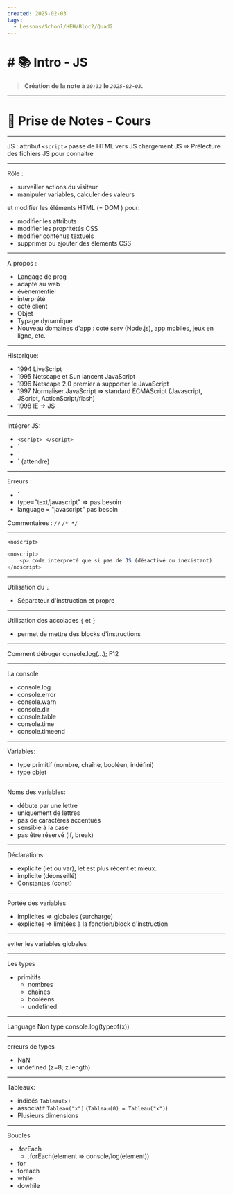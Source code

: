 ```yaml
---
created: 2025-02-03
tags:
  - Lessons/School/HEH/Bloc2/Quad2
---
```


# # 📚  Intro - JS
> **Création de la note à *`10:33`* le *`2025-02-03`.***
---

# 📝 Prise de Notes - Cours

---
JS :
attribut
`<script>` passe de HTML vers JS
	chargement JS => Prélecture des fichiers JS pour connaitre 

---

Rôle :
- surveiller actions du visiteur
- manipuler variables, calculer des valeurs

et modifier les éléments HTML (= DOM ) pour:
- modifier les attributs
- modifier les propritétés CSS
- modifier contenus textuels
- supprimer ou ajouter des éléments CSS

---
A propos :
- Langage de prog
- adapté au web
- évènementiel
- interprété
- coté client
- Objet
- Typage dynamique
- Nouveau domaines d'app : coté serv (Node.js), app mobiles, jeux en ligne, etc.

---
Historique:
- 1994 LiveScript
- 1995 Netscape et Sun lancent JavaScript
- 1996 Netscape 2.0 premier à supporter le JavaScript
- 1997 Normaliser JavaScript => standard ECMAScript (Javascript, JScript, ActionScript/flash)
- 1998 IE -> JS

---
Intégrer JS:
- `<script> </script>`
- `<script> src="js/script1.js" ></script>
- `<script> src="js/script2.js" async ></script>
- `<script> src="js/script3.js" defer ></script> (attendre)

---
Erreurs :
- `<script> src="js/script1.js" > Code pas executé </script>
- type="text/javascript" => pas besoin
- language = "javascript" pas besoin


Commentaires :
`//`
`/* */`

---
`<noscript>`
```javascript
<noscript>
	<p> code interpreté que si pas de JS (désactivé ou inexistant)
</noscript>
```

---
Utilisation du `;`
- Séparateur d'instruction et propre

---
Utilisation des accolades  `{` et `}`
- permet de mettre des blocks d'instructions

---
Comment débuger
console.log(...);
F12

---
La console
- console.log
- console.error
- console.warn
- console.dir
- console.table
- console.time
- console.timeend

---
Variables:
- type primitif (nombre, chaîne, booléen, indéfini)
- type objet

---
Noms des variables:
- débute par une lettre
- uniquement de lettres
- pas de caractères accentués
- sensible à la case
- pas être réservé (if, break)

---
Déclarations
- explicite (let ou var), let est plus récent et mieux.
- implicite (déonseillé)
- Constantes (const)

---
Portée des variables
- implicites => globales (surcharge)
- explicites => limitées à la fonction/block d'instruction

---
eviter les variables globales

---
Les types
- primitifs
	- nombres
	- chaînes
	- booléens
	- undefined

---
Language Non typé
console.log(typeof(x))

---
erreurs de types
- NaN
- undefined (z=8; z.length)


---
Tableaux:
- indicés `Tableau(x)`
- associatif `Tableau("x")` (`Tableau(0) = Tableau("x")`)
- Plusieurs dimensions

---
Boucles
- .forEach
	- .forEach(element => console/log(element))
- for
- foreach
- while
- dowhile